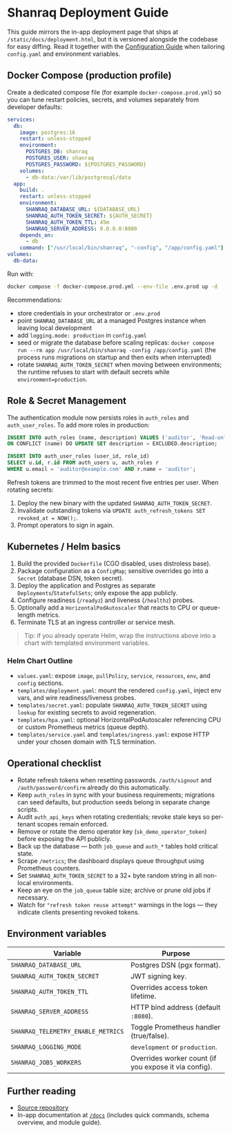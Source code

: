 # Shanraq Deployment Guide

This guide mirrors the in-app deployment page that ships at `/static/docs/deployment.html`, but it is versioned alongside the codebase for easy diffing. Read it together with the [Configuration Guide](CONFIGURATION.md) when tailoring `config.yaml` and environment variables.

## Docker Compose (production profile)

Create a dedicated compose file (for example `docker-compose.prod.yml`) so you can tune restart policies, secrets, and volumes separately from developer defaults:

```yaml
services:
  db:
    image: postgres:16
    restart: unless-stopped
    environment:
      POSTGRES_DB: shanraq
      POSTGRES_USER: shanraq
      POSTGRES_PASSWORD: ${POSTGRES_PASSWORD}
    volumes:
      - db-data:/var/lib/postgresql/data
  app:
    build: .
    restart: unless-stopped
    environment:
      SHANRAQ_DATABASE_URL: ${DATABASE_URL}
      SHANRAQ_AUTH_TOKEN_SECRET: ${AUTH_SECRET}
      SHANRAQ_AUTH_TOKEN_TTL: 45m
      SHANRAQ_SERVER_ADDRESS: 0.0.0.0:8080
    depends_on:
      - db
    command: ["/usr/local/bin/shanraq", "-config", "/app/config.yaml"]
volumes:
  db-data:
```

Run with:

```bash
docker compose -f docker-compose.prod.yml --env-file .env.prod up -d
```

Recommendations:

- store credentials in your orchestrator or `.env.prod`
- point `SHANRAQ_DATABASE_URL` at a managed Postgres instance when leaving local development
- add `logging.mode: production` in `config.yaml`
- seed or migrate the database before scaling replicas: `docker compose run --rm app /usr/local/bin/shanraq -config /app/config.yaml` (the process runs migrations on startup and then exits when interrupted)
- rotate `SHANRAQ_AUTH_TOKEN_SECRET` when moving between environments; the runtime refuses to start with default secrets while `environment=production`.

## Role & Secret Management

The authentication module now persists roles in `auth_roles` and `auth_user_roles`. To add more roles in production:

```sql
INSERT INTO auth_roles (name, description) VALUES ('auditor', 'Read-only access to reports')
ON CONFLICT (name) DO UPDATE SET description = EXCLUDED.description;

INSERT INTO auth_user_roles (user_id, role_id)
SELECT u.id, r.id FROM auth_users u, auth_roles r
WHERE u.email = 'auditor@example.com' AND r.name = 'auditor';
```

Refresh tokens are trimmed to the most recent five entries per user. When rotating secrets:

1. Deploy the new binary with the updated `SHANRAQ_AUTH_TOKEN_SECRET`.
2. Invalidate outstanding tokens via `UPDATE auth_refresh_tokens SET revoked_at = NOW();`.
3. Prompt operators to sign in again.

## Kubernetes / Helm basics

1. Build the provided `Dockerfile` (CGO disabled, uses distroless base).
2. Package configuration as a `ConfigMap`; sensitive overrides go into a `Secret` (database DSN, token secret).
3. Deploy the application and Postgres as separate `Deployments`/`StatefulSets`; only expose the app publicly.
4. Configure readiness (`/readyz`) and liveness (`/healthz`) probes.
5. Optionally add a `HorizontalPodAutoscaler` that reacts to CPU or queue-length metrics.
6. Terminate TLS at an ingress controller or service mesh.

> Tip: if you already operate Helm, wrap the instructions above into a chart with templated environment variables.

### Helm Chart Outline

- `values.yaml`: expose `image`, `pullPolicy`, `service`, `resources`, `env`, and `config` sections.
- `templates/deployment.yaml`: mount the rendered `config.yaml`, inject env vars, and wire readiness/liveness probes.
- `templates/secret.yaml`: populate `SHANRAQ_AUTH_TOKEN_SECRET` using `lookup` for existing secrets to avoid regeneration.
- `templates/hpa.yaml`: optional HorizontalPodAutoscaler referencing CPU or custom Prometheus metrics (queue depth).
- `templates/service.yaml` and `templates/ingress.yaml`: expose HTTP under your chosen domain with TLS termination.

## Operational checklist

- Rotate refresh tokens when resetting passwords. `/auth/signout` and `/auth/password/confirm` already do this automatically.
- Keep `auth_roles` in sync with your business requirements; migrations can seed defaults, but production seeds belong in separate change scripts.
- Audit `auth_api_keys` when rotating credentials; revoke stale keys so per-tenant scopes remain enforced.
- Remove or rotate the demo operator key (`sk_demo_operator_token`) before exposing the API publicly.
- Back up the database — both `job_queue` and `auth_*` tables hold critical state.
- Scrape `/metrics`; the dashboard displays queue throughput using Prometheus counters.
- Set `SHANRAQ_AUTH_TOKEN_SECRET` to a 32+ byte random string in all non-local environments.
- Keep an eye on the `job_queue` table size; archive or prune old jobs if necessary.
- Watch for `"refresh token reuse attempt"` warnings in the logs — they indicate clients presenting revoked tokens.

## Environment variables

| Variable | Purpose |
| -------- | ------- |
| `SHANRAQ_DATABASE_URL` | Postgres DSN (pgx format). |
| `SHANRAQ_AUTH_TOKEN_SECRET` | JWT signing key. |
| `SHANRAQ_AUTH_TOKEN_TTL` | Overrides access token lifetime. |
| `SHANRAQ_SERVER_ADDRESS` | HTTP bind address (default `:8080`). |
| `SHANRAQ_TELEMETRY_ENABLE_METRICS` | Toggle Prometheus handler (true/false). |
| `SHANRAQ_LOGGING_MODE` | `development` or `production`. |
| `SHANRAQ_JOBS_WORKERS` | Overrides worker count (if you expose it via config). |

## Further reading

- [Source repository](https://github.com/DauletBai/shanraq.org)
- In-app documentation at [`/docs`](http://localhost:8080/docs) (includes quick commands, schema overview, and module guide).
